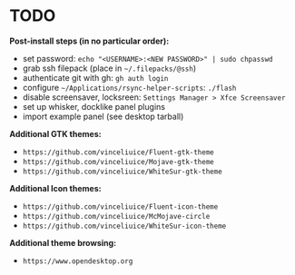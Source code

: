 TODO
====

__Post-install steps (in no particular order):__

- set password: `echo "<USERNAME>:<NEW PASSWORD>" | sudo chpasswd`
- grab ssh filepack (place in `~/.filepacks/@ssh`)
- authenticate git with gh: `gh auth login`
- configure `~/Applications/rsync-helper-scripts`: `./flash`
- disable screensaver, locksreen: `Settings Manager > Xfce Screensaver`
- set up whisker, docklike panel plugins
- import example panel (see desktop tarball)

__Additional GTK themes:__

- `https://github.com/vinceliuice/Fluent-gtk-theme`
- `https://github.com/vinceliuice/Mojave-gtk-theme`
- `https://github.com/vinceliuice/WhiteSur-gtk-theme`

__Additional Icon themes:__

- `https://github.com/vinceliuice/Fluent-icon-theme`
- `https://github.com/vinceliuice/McMojave-circle`
- `https://github.com/vinceliuice/WhiteSur-icon-theme`

__Additional theme browsing:__

- `https://www.opendesktop.org`
